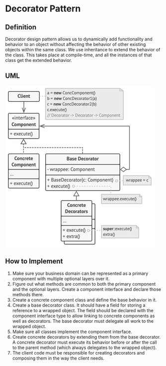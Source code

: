 # Decorator Pattern

## Definition

Decorator design pattern allows us to dynamically add functionality and behavior to an object without affecting the behavior of other existing objects within the same class. We use inheritance to extend the behavior of the class. This takes place at compile-time, and all the instances of that class get the extended behavior.

## UML

![UML of Decorator](uml.png)

## How to Implement

1. Make sure your business domain can be represented as a primary component with multiple optional layers over it.
2. Figure out what methods are common to both the primary component and the optional layers. Create a component interface and declare those methods there.
3. Create a concrete component class and define the base behavior in it.
4. Create a base decorator class. It should have a field for storing a reference to a wrapped object. The field should be declared with the component interface type to allow linking to concrete components as well as decorators. The base decorator must delegate all work to the wrapped object.
5. Make sure all classes implement the component interface.
6. Create concrete decorators by extending them from the base decorator. A concrete decorator must execute its behavior before or after the call to the parent method (which always delegates to the wrapped object).
7. The client code must be responsible for creating decorators and composing them in the way the client needs.
